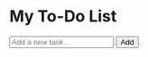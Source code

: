 <!DOCTYPE html>
<html lang="en">
<head>
  <meta charset="UTF-8">
  <meta name="viewport" content="width=device-width, initial-scale=1.0">
  <title>To-Do List</title>
  <link rel="stylesheet" href="styles.css">
</head>
<body>
  <div class="container">
    <h1>My To-Do List</h1>
    <input type="text" id="taskInput" placeholder="Add a new task..." />
    <button onclick="addTask()">Add</button>
    <ul id="taskList"></ul>
  </div>
  <script src="script.js"></script>
</body>
</html>